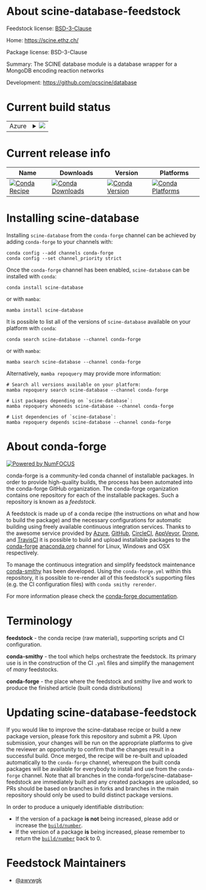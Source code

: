 About scine-database-feedstock
==============================

Feedstock license: [BSD-3-Clause](https://github.com/conda-forge/scine-database-feedstock/blob/main/LICENSE.txt)

Home: https://scine.ethz.ch/

Package license: BSD-3-Clause

Summary: The SCINE database module is a database wrapper for a MongoDB encoding reaction networks


Development: https://github.com/qcscine/database

Current build status
====================


<table>
    
  <tr>
    <td>Azure</td>
    <td>
      <details>
        <summary>
          <a href="https://dev.azure.com/conda-forge/feedstock-builds/_build/latest?definitionId=16731&branchName=main">
            <img src="https://dev.azure.com/conda-forge/feedstock-builds/_apis/build/status/scine-database-feedstock?branchName=main">
          </a>
        </summary>
        <table>
          <thead><tr><th>Variant</th><th>Status</th></tr></thead>
          <tbody><tr>
              <td>linux_64</td>
              <td>
                <a href="https://dev.azure.com/conda-forge/feedstock-builds/_build/latest?definitionId=16731&branchName=main">
                  <img src="https://dev.azure.com/conda-forge/feedstock-builds/_apis/build/status/scine-database-feedstock?branchName=main&jobName=linux&configuration=linux%20linux_64_" alt="variant">
                </a>
              </td>
            </tr><tr>
              <td>linux_aarch64</td>
              <td>
                <a href="https://dev.azure.com/conda-forge/feedstock-builds/_build/latest?definitionId=16731&branchName=main">
                  <img src="https://dev.azure.com/conda-forge/feedstock-builds/_apis/build/status/scine-database-feedstock?branchName=main&jobName=linux&configuration=linux%20linux_aarch64_" alt="variant">
                </a>
              </td>
            </tr><tr>
              <td>linux_ppc64le</td>
              <td>
                <a href="https://dev.azure.com/conda-forge/feedstock-builds/_build/latest?definitionId=16731&branchName=main">
                  <img src="https://dev.azure.com/conda-forge/feedstock-builds/_apis/build/status/scine-database-feedstock?branchName=main&jobName=linux&configuration=linux%20linux_ppc64le_" alt="variant">
                </a>
              </td>
            </tr>
          </tbody>
        </table>
      </details>
    </td>
  </tr>
</table>

Current release info
====================

| Name | Downloads | Version | Platforms |
| --- | --- | --- | --- |
| [![Conda Recipe](https://img.shields.io/badge/recipe-scine--database-green.svg)](https://anaconda.org/conda-forge/scine-database) | [![Conda Downloads](https://img.shields.io/conda/dn/conda-forge/scine-database.svg)](https://anaconda.org/conda-forge/scine-database) | [![Conda Version](https://img.shields.io/conda/vn/conda-forge/scine-database.svg)](https://anaconda.org/conda-forge/scine-database) | [![Conda Platforms](https://img.shields.io/conda/pn/conda-forge/scine-database.svg)](https://anaconda.org/conda-forge/scine-database) |

Installing scine-database
=========================

Installing `scine-database` from the `conda-forge` channel can be achieved by adding `conda-forge` to your channels with:

```
conda config --add channels conda-forge
conda config --set channel_priority strict
```

Once the `conda-forge` channel has been enabled, `scine-database` can be installed with `conda`:

```
conda install scine-database
```

or with `mamba`:

```
mamba install scine-database
```

It is possible to list all of the versions of `scine-database` available on your platform with `conda`:

```
conda search scine-database --channel conda-forge
```

or with `mamba`:

```
mamba search scine-database --channel conda-forge
```

Alternatively, `mamba repoquery` may provide more information:

```
# Search all versions available on your platform:
mamba repoquery search scine-database --channel conda-forge

# List packages depending on `scine-database`:
mamba repoquery whoneeds scine-database --channel conda-forge

# List dependencies of `scine-database`:
mamba repoquery depends scine-database --channel conda-forge
```


About conda-forge
=================

[![Powered by
NumFOCUS](https://img.shields.io/badge/powered%20by-NumFOCUS-orange.svg?style=flat&colorA=E1523D&colorB=007D8A)](https://numfocus.org)

conda-forge is a community-led conda channel of installable packages.
In order to provide high-quality builds, the process has been automated into the
conda-forge GitHub organization. The conda-forge organization contains one repository
for each of the installable packages. Such a repository is known as a *feedstock*.

A feedstock is made up of a conda recipe (the instructions on what and how to build
the package) and the necessary configurations for automatic building using freely
available continuous integration services. Thanks to the awesome service provided by
[Azure](https://azure.microsoft.com/en-us/services/devops/), [GitHub](https://github.com/),
[CircleCI](https://circleci.com/), [AppVeyor](https://www.appveyor.com/),
[Drone](https://cloud.drone.io/welcome), and [TravisCI](https://travis-ci.com/)
it is possible to build and upload installable packages to the
[conda-forge](https://anaconda.org/conda-forge) [anaconda.org](https://anaconda.org/)
channel for Linux, Windows and OSX respectively.

To manage the continuous integration and simplify feedstock maintenance
[conda-smithy](https://github.com/conda-forge/conda-smithy) has been developed.
Using the ``conda-forge.yml`` within this repository, it is possible to re-render all of
this feedstock's supporting files (e.g. the CI configuration files) with ``conda smithy rerender``.

For more information please check the [conda-forge documentation](https://conda-forge.org/docs/).

Terminology
===========

**feedstock** - the conda recipe (raw material), supporting scripts and CI configuration.

**conda-smithy** - the tool which helps orchestrate the feedstock.
                   Its primary use is in the construction of the CI ``.yml`` files
                   and simplify the management of *many* feedstocks.

**conda-forge** - the place where the feedstock and smithy live and work to
                  produce the finished article (built conda distributions)


Updating scine-database-feedstock
=================================

If you would like to improve the scine-database recipe or build a new
package version, please fork this repository and submit a PR. Upon submission,
your changes will be run on the appropriate platforms to give the reviewer an
opportunity to confirm that the changes result in a successful build. Once
merged, the recipe will be re-built and uploaded automatically to the
`conda-forge` channel, whereupon the built conda packages will be available for
everybody to install and use from the `conda-forge` channel.
Note that all branches in the conda-forge/scine-database-feedstock are
immediately built and any created packages are uploaded, so PRs should be based
on branches in forks and branches in the main repository should only be used to
build distinct package versions.

In order to produce a uniquely identifiable distribution:
 * If the version of a package **is not** being increased, please add or increase
   the [``build/number``](https://docs.conda.io/projects/conda-build/en/latest/resources/define-metadata.html#build-number-and-string).
 * If the version of a package **is** being increased, please remember to return
   the [``build/number``](https://docs.conda.io/projects/conda-build/en/latest/resources/define-metadata.html#build-number-and-string)
   back to 0.

Feedstock Maintainers
=====================

* [@awvwgk](https://github.com/awvwgk/)

